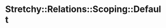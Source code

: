 # Stretchy::Relations::Scoping::Default [](#module-Stretchy::Relations::Scoping::Default) [](#top)

    
